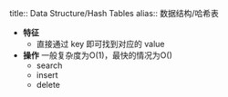 title:: Data Structure/Hash Tables
alias:: 数据结构/哈希表

- **特征**
	- 直接通过 key 即可找到对应的 value
- **操作**
  一般复杂度为O(1)，最快的情况为O()
	- search
	- insert
	- delete